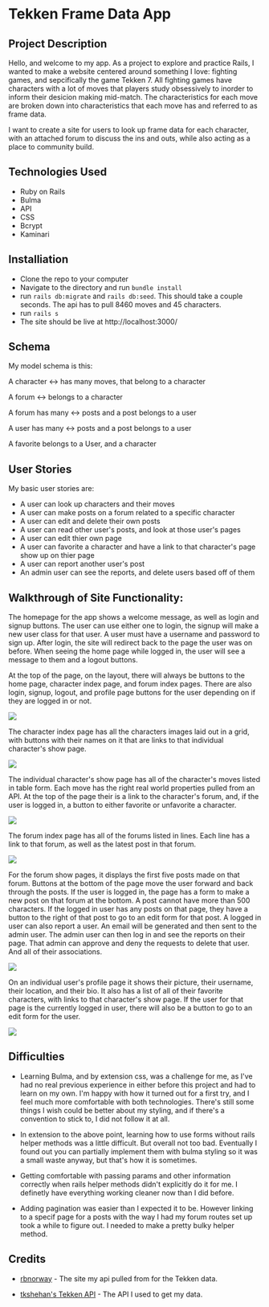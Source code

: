 # Tekken Frame Data App

## Project Description

Hello, and welcome to my app. As a project to explore and practice Rails, I wanted to make a website centered around something I love: fighting games, and sepcifically the game Tekken 7. All fighting games have characters with a lot of moves that players study obsessively to inorder to inform their desicion making mid-match. The characteristics for each move are broken down into characteristics that each move has and referred to as frame data.

I want to create a site for users to look up frame data for each character, with an attached forum to discuss the ins and outs, while also acting as a place to community build.

## Technologies Used

* Ruby on Rails
* Bulma
* API
* CSS
* Bcrypt
* Kaminari


## Installiation

* Clone the repo to your computer
* Navigate to the directory and run `bundle install`
* run `rails db:migrate` and `rails db:seed`. This should take a couple seconds. The api has to pull 8460 moves and 45 characters.
* run `rails s`
* The site should be live at http://localhost:3000/

## Schema

My model schema is this:

A character <-> has many moves, that belong to a character

A forum <-> belongs to a character

A forum has many <-> posts and a post belongs to a user

A user has many <-> posts and a post belongs to a user

A favorite belongs to a User, and a character

## User Stories

My basic user stories are:

* A user can look up characters and their moves
* A user can make posts on a forum related to a specific character
* A user can edit and delete their own posts
* A user can read other user's posts, and look at those user's pages
* A user can edit thier own page
* A user can favorite a character and have a link to that character's page show up on thier page
* A user can report another user's post
* An admin user can see the reports, and delete users based off of them

## Walkthrough of Site Functionality:

The homepage for the app shows a welcome message, as well as login and signup buttons. The user can use either one to login, the signup will make a new user class for that user. A user must have a username and password to sign up. After login, the site will redirect back to the page the user was on before. When seeing the home page while logged in, the user will see a message to them and a logout buttons.

At the top of the page, on the layout, there will always be buttons to the home page, character index page, and forum index pages. There are also login, signup, logout, and profile page buttons for the user depending on if they are logged in or not.



![](app/assets/images/welcome.png)



The character index page has all the characters images laid out in a grid, with buttons with their names on it that are links to that individual character's show page.



![](app/assets/images/CharacterIndex.png)




The individual character's show page has all of the character's moves listed in table form. Each move has the right real world properties pulled from an API. At the top of the page their is a link to the character's forum, and, if the user is logged in, a button to either favorite or unfavorite a character.



![](app/assets/images/CharacterShow.png)



The forum index page has all of the forums listed in lines. Each line has a link to that forum, as well as the latest post in that forum.




![](app/assets/images/ForumIndex.png)




For the forum show pages, it displays the first five posts made on that forum. Buttons at the bottom of the page move the user forward and back through the posts. If the user is logged in, the page has a form to make a new post on that forum at the bottom. A post cannot have more than 500 characters. If the logged in user has any posts on that page, they have a button to the right of that post to go to an edit form for that post. A logged in user can also report a user. An email will be generated and then sent to the admin user. The admin user can then log in and see the reports on their page. That admin can approve and deny the requests to delete that user. And all of their associations.




![](app/assets/images/ForumShow.png)




On an individual user's profile page it shows their picture, their username, their location, and their bio. It also has a list of all of their favorite characters, with links to that character's show page. If the user for that page is the currently logged in user, there will also be a button to go to an edit form for the user.




![](app/assets/images/Profile.png)





## Difficulties

* Learning Bulma, and by extension css, was a challenge for me, as I've had no real previous experience in either before this project and had to learn on my own. I'm happy with how it turned out for a first try, and I feel much more comfortable with both technologies. There's still some things I wish could be better about my styling, and if there's a convention to stick to, I did not follow it at all.

* In extension to the above point, learning how to use forms without rails helper methods was a little difficult. But overall not too bad. Eventually I found out you can partially implement them with bulma styling so it was a small waste anyway, but that's how it is sometimes.

* Getting comfortable with passing params and other information correctly when rails helper methods didn't explicitly do it for me. I definetly have everything working cleaner now than I did before. 

* Adding pagination was easier than I expected it to be. However linking to a specif page for a posts with the way I had my forum routes set up took a while to figure out. I needed to make a pretty bulky helper method.

## Credits

* [rbnorway](https://www.example.com) - The site my api pulled from for the Tekken data.

* [tkshehan's Tekken API](https://github.com/tkshehan/t7-server) - The API I used to get my data.
